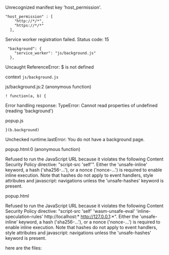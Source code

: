 Unrecognized manifest key 'host_permission'.

```
"host_permission" : [
    "http://*/*",
    "https://*/*"
  ],
```

Service worker registration failed. Status code: 15

```
 "background": {
    "service_worker": "js/background.js"
  },
  ```

Uncaught ReferenceError: $ is not defined

context `js/background.js`

js/background.js:2 (anonymous function)

```
! function(a, b) {
```

Error handling response: TypeError: Cannot read properties of undefined (reading 'background')

popup.js
```
}(b.background)
```

Unchecked runtime.lastError: You do not have a background page.

popup.html:0 (anonymous function)

Refused to run the JavaScript URL because it violates the following Content Security Policy directive: "script-src 'self'". Either the 'unsafe-inline' keyword, a hash ('sha256-...'), or a nonce ('nonce-...') is required to enable inline execution. Note that hashes do not apply to event handlers, style attributes and javascript: navigations unless the 'unsafe-hashes' keyword is present.

popup.html

<!doctype html>

Refused to run the JavaScript URL because it violates the following Content Security Policy directive: "script-src 'self' 'wasm-unsafe-eval' 'inline-speculation-rules' http://localhost:* http://127.0.0.1:*". Either the 'unsafe-inline' keyword, a hash ('sha256-...'), or a nonce ('nonce-...') is required to enable inline execution. Note that hashes do not apply to event handlers, style attributes and javascript: navigations unless the 'unsafe-hashes' keyword is present.



here are the files: